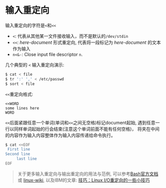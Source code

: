 # 输入重定向

输入重定向的字符是``<``和``<<``

* ``<``: 代表从其他某一文件接收输入，而不是默认的``/dev/stdin``
* ``<<``: *here-document* 形式重定向, 代表将一段标记为 *here-document* 的文本作为输入
* ``n<&-``: Close input file descriptor ``n``.

几个典型的 ``<`` 输入重定向演示:

```bash
$ cat < file
$ tr ':' ',' < /etc/passwd
$ sort < file
```

``<<``重定向格式:

```
<<WORD
some lines here
WORD
```

``<<``后面紧跟任意一个单词(单词和``<<``之间无空格)标记document起始, 遇到任意一行以同样单词起始的行会结束(注意这个单词前面不能有任何空格)，
将夹在中间的内容作为输入内容整体作为输入内容传递给命令执行。

```bash
$ cat <<EOF
 First line
Second line
     last line
EOF
```

> 关于更多输入重定向与输出重定向的用法与范例, 可以参考[Bash官方文档](https://www.gnu.org/software/bash/manual/bashref.html#Redirections) 或 [linux-wiki](http://linux-wiki.cn/wiki/zh-hans/Bash%E7%9A%84%E8%BE%93%E5%85%A5%E8%BE%93%E5%87%BA%E9%87%8D%E5%AE%9A%E5%90%91), 以及IBM的文章: [技巧：Linux I/O重定向的一些小技巧](https://www.ibm.com/developerworks/cn/linux/l-iotips/)
